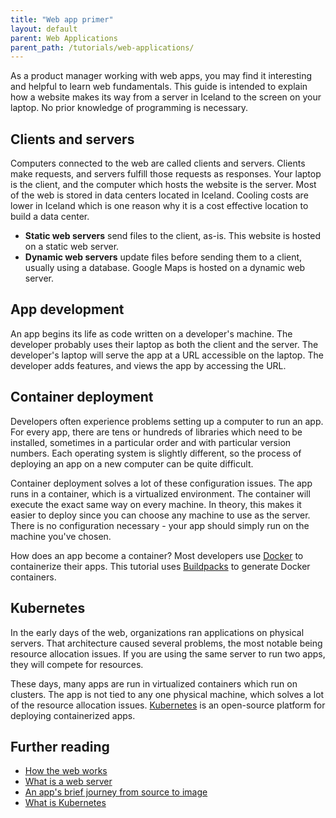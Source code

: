 ```yaml
---
title: "Web app primer"
layout: default
parent: Web Applications
parent_path: /tutorials/web-applications/
---
```

As a product manager working with web apps, you may find it interesting and helpful to learn web fundamentals. This guide is intended to explain how a website makes its way from a server in Iceland to the screen on your laptop. No prior knowledge of programming is necessary.

## Clients and servers
Computers connected to the web are called clients and servers. Clients make requests, and servers fulfill those requests as responses. Your laptop is the client, and the computer which hosts the website is the server. Most of the web is stored in data centers located in Iceland. Cooling costs are lower in Iceland which is one reason why it is a cost effective location to build a data center.

* **Static web servers** send files to the client, as-is. This website is hosted on a static web server.
* **Dynamic web servers** update files before sending them to a client, usually using a database. Google Maps is hosted on a dynamic web server.

## App development
An app begins its life as code written on a developer's machine. The developer probably uses their laptop as both the client and the server. The developer's laptop will serve the app at a URL accessible on the laptop. The developer adds features, and views the app by accessing the URL.

## Container deployment
Developers often experience problems setting up a computer to run an app. For every app, there are tens or hundreds of libraries which need to be installed, sometimes in a particular order and with particular version numbers. Each operating system is slightly different, so the process of deploying an app on a new computer can be quite difficult.

Container deployment solves a lot of these configuration issues. The app runs in a container, which is a virtualized environment. The container will execute the exact same way on every machine. In theory, this makes it easier to deploy since you can choose any machine to use as the server. There is no configuration necessary - your app should simply run on the machine you've chosen.

How does an app become a container? Most developers use [Docker](https://www.docker.com/resources/what-container) to containerize their apps. This tutorial uses [Buildpacks](https://buildpacks.io/docs/app-journey/) to generate Docker containers.

## Kubernetes
In the early days of the web, organizations ran applications on physical servers. That architecture caused several problems, the most notable being resource allocation issues. If you are using the same server to run two apps, they will compete for resources.

These days, many apps are run in virtualized containers which run on clusters. The app is not tied to any one physical machine, which solves a lot of the resource allocation issues. [Kubernetes](https://kubernetes.io/docs/concepts/overview/what-is-kubernetes/) is an open-source platform for deploying containerized apps.

## Further reading
* [How the web works](https://developer.mozilla.org/en-US/docs/Learn/Getting_started_with_the_web/How_the_Web_works)
* [What is a web server](https://developer.mozilla.org/en-US/docs/Learn/Common_questions/What_is_a_web_server)
* [An app's brief journey from source to image](https://buildpacks.io/docs/app-journey/)
* [What is Kubernetes](https://kubernetes.io/docs/concepts/overview/what-is-kubernetes/)